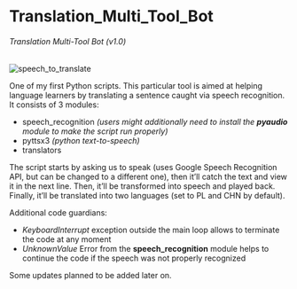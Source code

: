 # Translation_Multi_Tool_Bot

###### Translation Multi-Tool Bot (v1.0)

![speech_to_translate](https://user-images.githubusercontent.com/88622607/135081092-7464673c-a8d0-4c8b-94e0-9583c679bb8f.gif)

One of my first Python scripts. This particular tool is aimed at helping language learners by translating a sentence caught via speech recognition. 
It consists of 3 modules:
- speech_recognition
*(users might additionally need to install the **pyaudio** module to make the script run properly)*
- pyttsx3 *(python text-to-speech)*
- translators

The script starts by asking us to speak (uses Google Speech Recognition API, but can be changed to a different one), then it’ll catch the text and view it in the next line. Then, it’ll be transformed into speech and played back. Finally, it’ll be translated into two languages (set to PL and CHN by default).

Additional code guardians:
- *KeyboardInterrupt* exception outside the main loop allows to terminate the code at any moment
- *UnknownValue* Error from the **speech_recognition** module helps to continue the code if the speech was not properly recognized

Some updates planned to be added later on.
